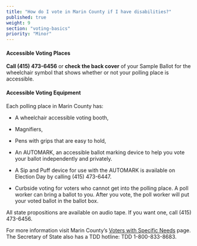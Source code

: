```yaml
---
title: "How do I vote in Marin County if I have disabilities?"
published: true
weight: 9
section: "voting-basics"
priority: "Minor"
---
```


#### Accessible Voting Places   

**Call (415) 473-6456** or **check the back cover** of your Sample Ballot for the wheelchair symbol that shows whether or not your polling place is accessible.  

#### Accessible Voting Equipment  

Each polling place in Marin County has:  

- A wheelchair accessible voting booth,  

- Magnifiers,  

- Pens with grips that are easy to hold,  

- An AUTOMARK, an accessible ballot marking device to help you vote your ballot independently and privately.  

- A Sip and Puff device for use with the AUTOMARK is available on Election Day by calling (415) 473-6447.  

- Curbside voting for voters who cannot get into the polling place. A poll worker can bring a ballot to you. After you vote, the poll worker will put your voted ballot in the ballot box.  

All state propositions are available on audio tape. If you want one, call (415) 473-6456.  

For more information visit Marin County’s [Voters with Specific Needs](http://www.marincounty.org/depts/rv/faqs#voterswithspecificneeds) page. The Secretary of State also has a TDD hotline: TDD 1-800-833-8683.  

